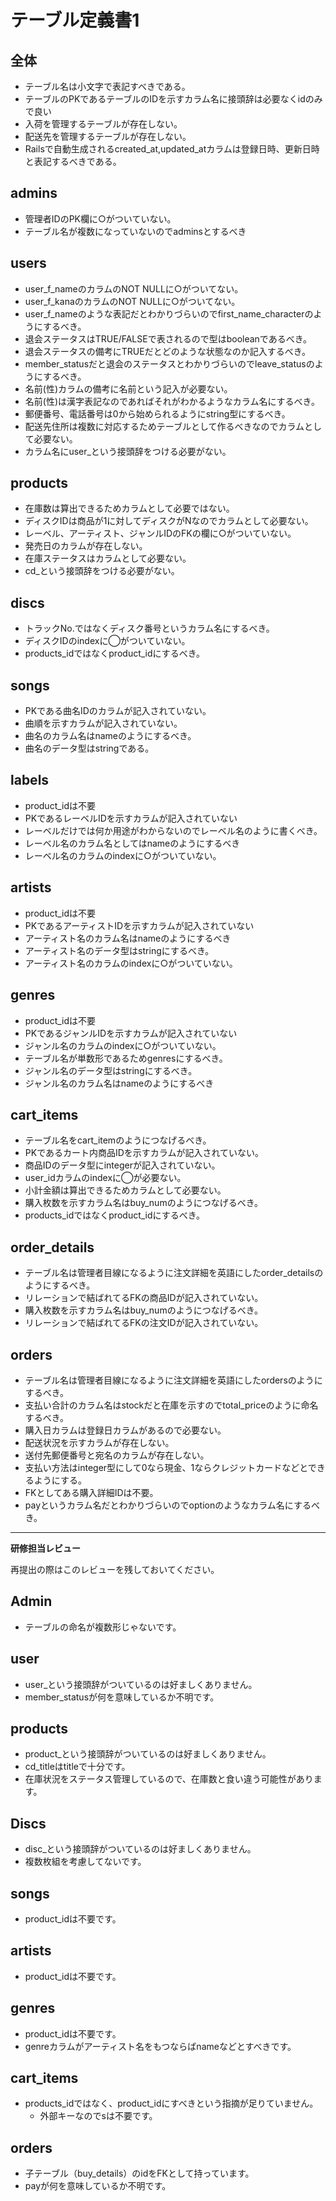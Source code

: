 # テーブル定義書1
## 全体
- テーブル名は小文字で表記すべきである。
- テーブルのPKであるテーブルのIDを示すカラム名に接頭辞は必要なくidのみで良い
- 入荷を管理するテーブルが存在しない。
- 配送先を管理するテーブルが存在しない。
- Railsで自動生成されるcreated_at,updated_atカラムは登録日時、更新日時と表記するべきである。

## admins
- 管理者IDのPK欄に○がついていない。
- テーブル名が複数になっていないのでadminsとするべき

## users
- user_f_nameのカラムのNOT NULLに○がついてない。
- user_f_kanaのカラムのNOT NULLに○がついてない。
- user_f_nameのような表記だとわかりづらいのでfirst_name_characterのようにするべき。
- 退会ステータスはTRUE/FALSEで表されるので型はbooleanであるべき。
- 退会ステータスの備考にTRUEだとどのような状態なのか記入するべき。
- member_statusだと退会のステータスとわかりづらいのでleave_statusのようにするべき。
- 名前(性)カラムの備考に名前という記入が必要ない。
- 名前(性)は漢字表記なのであればそれがわかるようなカラム名にするべき。
- 郵便番号、電話番号は0から始められるようにstring型にするべき。
- 配送先住所は複数に対応するためテーブルとして作るべきなのでカラムとして必要ない。
- カラム名にuser_という接頭辞をつける必要がない。

## products
- 在庫数は算出できるためカラムとして必要ではない。
- ディスクIDは商品が1に対してディスクがNなのでカラムとして必要ない。
- レーベル、アーティスト、ジャンルIDのFKの欄に○がついていない。
- 発売日のカラムが存在しない。
- 在庫ステータスはカラムとして必要ない。
- cd_という接頭辞をつける必要がない。

## discs
- トラックNo.ではなくディスク番号というカラム名にするべき。
- ディスクIDのindexに◯がついていない。
- products_idではなくproduct_idにするべき。

## songs
- PKである曲名IDのカラムが記入されていない。
- 曲順を示すカラムが記入されていない。
- 曲名のカラム名はnameのようにするべき。
- 曲名のデータ型はstringである。

## labels
- product_idは不要
- PKであるレーベルIDを示すカラムが記入されていない
- レーベルだけでは何か用途がわからないのでレーベル名のように書くべき。
- レーベル名のカラム名としてはnameのようにするべき
- レーベル名のカラムのindexに○がついていない。

## artists
- product_idは不要
- PKであるアーティストIDを示すカラムが記入されていない
- アーティスト名のカラム名はnameのようにするべき
- アーティスト名のデータ型はstringにするべき。
- アーティスト名のカラムのindexに○がついていない。

## genres
- product_idは不要
- PKであるジャンルIDを示すカラムが記入されていない
- ジャンル名のカラムのindexに○がついていない。
- テーブル名が単数形であるためgenresにするべき。
- ジャンル名のデータ型はstringにするべき。
- ジャンル名のカラム名はnameのようにするべき

## cart_items
- テーブル名をcart_itemのようにつなげるべき。
- PKであるカート内商品IDを示すカラムが記入されていない。
- 商品IDのデータ型にintegerが記入されていない。
- user_idカラムのindexに◯が必要ない。
- 小計金額は算出できるためカラムとして必要ない。
- 購入枚数を示すカラム名はbuy_numのようにつなげるべき。
- products_idではなくproduct_idにするべき。

## order_details
- テーブル名は管理者目線になるように注文詳細を英語にしたorder_detailsのようにするべき。
- リレーションで結ばれてるFKの商品IDが記入されていない。
- 購入枚数を示すカラム名はbuy_numのようにつなげるべき。
- リレーションで結ばれてるFKの注文IDが記入されていない。

## orders
- テーブル名は管理者目線になるように注文詳細を英語にしたordersのようにするべき。
- 支払い合計のカラム名はstockだと在庫を示すのでtotal_priceのように命名するべき。
- 購入日カラムは登録日カラムがあるので必要ない。
- 配送状況を示すカラムが存在しない。
- 送付先郵便番号と宛名のカラムが存在しない。
- 支払い方法はinteger型にして0なら現金、1ならクレジットカードなどとできるようにする。
- FKとしてある購入詳細IDは不要。
- payというカラム名だとわかりづらいのでoptionのようなカラム名にするべき。

---

**研修担当レビュー**

再提出の際はこのレビューを残しておいてください。

## Admin
- テーブルの命名が複数形じゃないです。
## user
- user_という接頭辞がついているのは好ましくありません。
- member_statusが何を意味しているか不明です。

## products
- product_という接頭辞がついているのは好ましくありません。
- cd_titleはtitleで十分です。
- 在庫状況をステータス管理しているので、在庫数と食い違う可能性があります。

## Discs
- disc_という接頭辞がついているのは好ましくありません。
- 複数枚組を考慮してないです。

## songs
- product_idは不要です。

## artists
- product_idは不要です。

## genres
- product_idは不要です。
- genreカラムがアーティスト名をもつならばnameなどとすべきです。

## cart_items
- products_idではなく、product_idにすべきという指摘が足りていません。
  -  外部キーなのでsは不要です。

## orders
- 子テーブル（buy_details）のidをFKとして持っています。
- payが何を意味しているか不明です。
